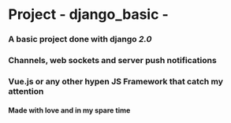 # Project - django_basic -
### A basic project done with django *2.0*

### Channels, web sockets and server push notifications

### Vue.js or any other hypen JS Framework that catch my attention

#### Made with love and in my spare time
